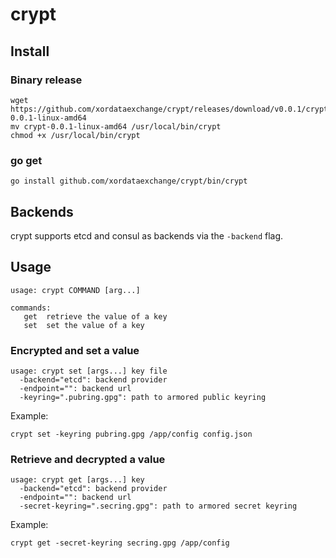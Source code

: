 # crypt

## Install

### Binary release

```
wget https://github.com/xordataexchange/crypt/releases/download/v0.0.1/crypt-0.0.1-linux-amd64
mv crypt-0.0.1-linux-amd64 /usr/local/bin/crypt
chmod +x /usr/local/bin/crypt
```

### go get

```
go install github.com/xordataexchange/crypt/bin/crypt
```

## Backends

crypt supports etcd and consul as backends via the `-backend` flag.

## Usage

```
usage: crypt COMMAND [arg...]

commands:
   get  retrieve the value of a key
   set  set the value of a key
```

### Encrypted and set a value

```
usage: crypt set [args...] key file
  -backend="etcd": backend provider
  -endpoint="": backend url
  -keyring=".pubring.gpg": path to armored public keyring
```

Example:

```
crypt set -keyring pubring.gpg /app/config config.json 
```

### Retrieve and decrypted a value

```
usage: crypt get [args...] key
  -backend="etcd": backend provider
  -endpoint="": backend url
  -secret-keyring=".secring.gpg": path to armored secret keyring
```

Example:

```
crypt get -secret-keyring secring.gpg /app/config
```
